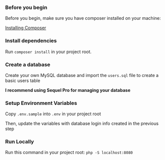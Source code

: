 ### Before you begin

Before you begin, make sure you have composer installed on your machine:

[Installing Composer](https://www.abeautifulsite.net/installing-composer-on-os-x)

### Install dependencies

Run `composer install` in your project root.

### Create a database

Create your own MySQL database and import the `users.sql` file to create a basic users table

**I recommend using Sequel Pro for managing your database**

### Setup Environment Variables

Copy `.env.sample` into `.env` in your project root

Then, update the variables with database login info created in the previous step

### Run Locally

Run this command in your project root: `php -S localhost:8080`